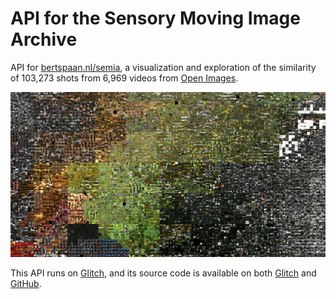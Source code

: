 # API for the Sensory Moving Image Archive

API for [bertspaan.nl/semia](https://bertspaan.nl/semia), a visualization and exploration of the similarity of 103,273 shots from 6,969 videos from [Open Images](https://openbeelden.nl/).

[![](https://github.com/bertspaan/semia/raw/master/public/semia.jpg)](https://bertspaan.nl/semia/)

This API runs on [Glitch](https://glitch.com/edit/#!/semia-api), and its source code is available on both [Glitch](https://glitch.com/edit/#!/semia-api) and [GitHub](https://github.com/bertspaan/semia-api).
